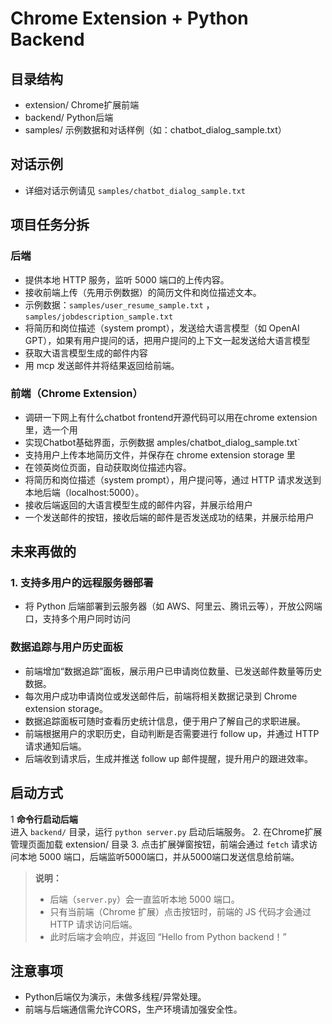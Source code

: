 # Chrome Extension + Python Backend 

## 目录结构
- extension/  Chrome扩展前端
- backend/    Python后端
- samples/    示例数据和对话样例（如：chatbot_dialog_sample.txt）

## 对话示例
- 详细对话示例请见 `samples/chatbot_dialog_sample.txt`

## 项目任务分拆

### 后端
- 提供本地 HTTP 服务，监听 5000 端口的上传内容。
- 接收前端上传（先用示例数据）的简历文件和岗位描述文本。
- 示例数据：`samples/user_resume_sample.txt` ，`samples/jobdescription_sample.txt`
- 将简历和岗位描述（system prompt），发送给大语言模型（如 OpenAI GPT），如果有用户提问的话，把用户提问的上下文一起发送给大语言模型
- 获取大语言模型生成的邮件内容
- 用 mcp 发送邮件并将结果返回给前端。



### 前端（Chrome Extension）
- 调研一下网上有什么chatbot frontend开源代码可以用在chrome extension里，选一个用
- 实现Chatbot基础界面，示例数据 amples/chatbot_dialog_sample.txt` 
- 支持用户上传本地简历文件，并保存在 chrome extension storage 里
- 在领英岗位页面，自动获取岗位描述内容。
- 将简历和岗位描述（system prompt），用户提问等，通过 HTTP 请求发送到本地后端（localhost:5000）。
- 接收后端返回的大语言模型生成的邮件内容，并展示给用户
- 一个发送邮件的按钮，接收后端的邮件是否发送成功的结果，并展示给用户

## 未来再做的

### 1. 支持多用户的远程服务器部署
- 将 Python 后端部署到云服务器（如 AWS、阿里云、腾讯云等），开放公网端口，支持多个用户同时访问

### 数据追踪与用户历史面板
- 前端增加“数据追踪”面板，展示用户已申请岗位数量、已发送邮件数量等历史数据。
- 每次用户成功申请岗位或发送邮件后，前端将相关数据记录到 Chrome extension storage。
- 数据追踪面板可随时查看历史统计信息，便于用户了解自己的求职进展。
- 前端根据用户的求职历史，自动判断是否需要进行 follow up，并通过 HTTP 请求通知后端。
- 后端收到请求后，生成并推送 follow up 邮件提醒，提升用户的跟进效率。

## 启动方式
1 **命令行启动后端**  
    进入 `backend/` 目录，运行 `python server.py` 启动后端服务。
2. 在Chrome扩展管理页面加载 extension/ 目录
3. 点击扩展弹窗按钮，前端会通过 `fetch` 请求访问本地 5000 端口，后端监听5000端口，并从5000端口发送信息给前端。

> **说明：**  
> - 后端（`server.py`）会一直监听本地 5000 端口。  
> - 只有当前端（Chrome 扩展）点击按钮时，前端的 JS 代码才会通过 HTTP 请求访问后端。  
> - 此时后端才会响应，并返回 “Hello from Python backend！”

## 注意事项
- Python后端仅为演示，未做多线程/异常处理。
- 前端与后端通信需允许CORS，生产环境请加强安全性。
